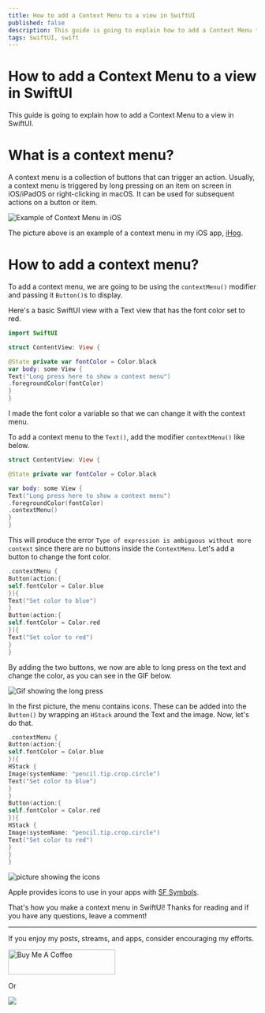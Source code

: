 ```yaml
---
title: How to add a Context Menu to a view in SwiftUI
published: false
description: This guide is going to explain how to add a Context Menu to a view in SwiftUI.
tags: SwiftUI, swift
---
```


# How to add a Context Menu to a view in SwiftUI

This guide is going to explain how to add a Context Menu to a view in SwiftUI.

# What is a context menu?

A context menu is a collection of buttons that can trigger an action. Usually, a context menu is triggered by long pressing on an item on screen in iOS/iPadOS or right-clicking in macOS. It can be used for subsequent actions on a button or item.

![Example of Context Menu in iOS](https://github.com/maeganjwilson/swiftui-examples/blob/master/contextmenu/images/example-1.png?raw=true)

The picture above is an example of a context menu in my iOS app, [iHog](https://ihogapp.com/).


# How to add a context menu?

To add a context menu, we are going to be using the `contextMenu()` modifier and passing it `Button()`s to display.

Here's a basic SwiftUI view with a Text view that has the font color set to red.

```swift
import SwiftUI

struct ContentView: View {

@State private var fontColor = Color.black
var body: some View {
Text("Long press here to show a context menu")
.foregroundColor(fontColor)
}
}
```

I made the font color a variable so that we can change it with the context menu.


To add a context menu to the `Text()`, add the modifier `contextMenu()` like below.

```swift
struct ContentView: View {

@State private var fontColor = Color.black

var body: some View {
Text("Long press here to show a context menu")
.foregroundColor(fontColor)
.contextMenu()
}
}
```

This will produce the error `Type of expression is ambiguous without more context` since there are no buttons inside the `ContextMenu`. Let's add a button to change the font color.

```swift
.contextMenu {
Button(action:{
self.fontColor = Color.blue
}){
Text("Set color to blue")
}
Button(action:{
self.fontColor = Color.red
}){
Text("Set color to red")
}
}
```

By adding the two buttons, we now are able to long press on the text and change the color, as you can see in the GIF below.

![Gif showing the long press](https://github.com/maeganjwilson/swiftui-examples/blob/master/contextmenu/images/example-2.gif?raw=true)

In the first picture, the menu contains icons. These can be added into the `Button()` by wrapping an `HStack` around the Text and the image. Now, let's do that. 

```swift
.contextMenu {
Button(action:{
self.fontColor = Color.blue
}){
HStack {
Image(systemName: "pencil.tip.crop.circle")
Text("Set color to blue")
}
}
Button(action:{
self.fontColor = Color.red
}){
HStack {
Image(systemName: "pencil.tip.crop.circle")
Text("Set color to red")
}
}
}

```

![picture showing the icons](https://github.com/maeganjwilson/swiftui-examples/blob/master/contextmenu/images/example-3.png?raw=true)

Apple provides icons to use in your apps with [SF Symbols](https://developer.apple.com/design/human-interface-guidelines/sf-symbols/overview/).

That's how you make a context menu in SwiftUI! Thanks for reading and if you have any questions, leave a comment!


---

If you enjoy my posts, streams, and apps, consider encouraging my efforts.

<a href="https://www.buymeacoffee.com/appsbymw" target="_blank"><img src="https://cdn.buymeacoffee.com/buttons/arial-blue.png" alt="Buy Me A Coffee" style="height: 51px !important;width: 217px !important;" ></a>

Or

[![](https://github.com/maeganjwilson/appsbymwblog/blob/master/static/images/patron.png?raw=true)](https://www.patreon.com/appsbymw)
